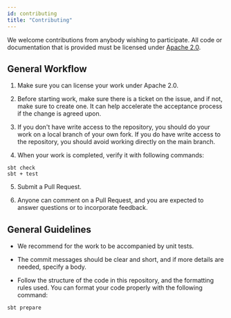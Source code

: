 ```yaml
---
id: contributing
title: "Contributing"
---
```


We welcome contributions from anybody wishing to participate. All code or documentation that is provided must be licensed under [Apache 2.0](https://github.com/lambdaworks/scurl-detector/blob/main/LICENSE).

## General Workflow

1. Make sure you can license your work under Apache 2.0.

2. Before starting work, make sure there is a ticket on the issue, and if not, make sure to create one. It can help accelerate the acceptance process if the change is agreed upon.

3. If you don't have write access to the repository, you should do your work on a local branch of your own fork. If you do have write access to the repository, you should avoid working directly on the main branch.
   
4. When your work is completed, verify it with following commands:

```
sbt check
sbt + test
```

5. Submit a Pull Request.

6. Anyone can comment on a Pull Request, and you are expected to answer questions or to incorporate feedback.

## General Guidelines

- We recommend for the work to be accompanied by unit tests.

- The commit messages should be clear and short, and if more details are needed, specify a body.

- Follow the structure of the code in this repository, and the formatting rules used. You can format your code properly with the following command:

```
sbt prepare
```